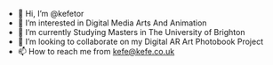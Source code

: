 - 👋 Hi, I’m @kefetor
- 👀 I’m interested in Digital Media Arts And Animation
- 🌱 I’m currently Studying Masters in The University of Brighton
- 💞️ I’m looking to collaborate on my Digital AR Art Photobook Project
- 📫 How to reach me from kefe@kefe.co.uk

<!---
kefetor/kefetor is a ✨ special ✨ repository because its `README.md` (this file) appears on your GitHub profile.
You can click the Preview link to take a look at your changes.
--->
